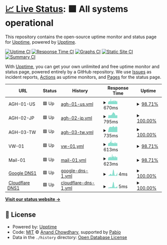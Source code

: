 # [📈 Live Status](https://lawlietr.github.io/upptime.doh.avpclub.uk): <!--live status--> **🟩 All systems operational**

This repository contains the open-source uptime monitor and status page for [Upptime](https://upptime.js.org), powered by [Upptime](https://github.com/upptime/upptime).

[![Uptime CI](https://github.com/Lawlietr/upptime.doh.avpclub.uk/workflows/Uptime%20CI/badge.svg)](https://github.com/Lawlietr/upptime.doh.avpclub.uk/actions?query=workflow%3A%22Uptime+CI%22)
[![Response Time CI](https://github.com/Lawlietr/upptime.doh.avpclub.uk/workflows/Response%20Time%20CI/badge.svg)](https://github.com/Lawlietr/upptime.doh.avpclub.uk/actions?query=workflow%3A%22Response+Time+CI%22)
[![Graphs CI](https://github.com/Lawlietr/upptime.doh.avpclub.uk/workflows/Graphs%20CI/badge.svg)](https://github.com/Lawlietr/upptime.doh.avpclub.uk/actions?query=workflow%3A%22Graphs+CI%22)
[![Static Site CI](https://github.com/Lawlietr/upptime.doh.avpclub.uk/workflows/Static%20Site%20CI/badge.svg)](https://github.com/Lawlietr/upptime.doh.avpclub.uk/actions?query=workflow%3A%22Static+Site+CI%22)
[![Summary CI](https://github.com/Lawlietr/upptime.doh.avpclub.uk/workflows/Summary%20CI/badge.svg)](https://github.com/Lawlietr/upptime.doh.avpclub.uk/actions?query=workflow%3A%22Summary+CI%22)

With [Upptime](https://upptime.js.org), you can get your own unlimited and free uptime monitor and status page, powered entirely by a GitHub repository. We use [Issues](https://github.com/upptime/upptime/issues) as incident reports, [Actions](https://github.com/Lawlietr/upptime.doh.avpclub.uk/actions) as uptime monitors, and [Pages](https://demo.upptime.js.org) for the status page.

<!--start: status pages-->
<!-- This summary is generated by Upptime (https://github.com/upptime/upptime) -->
<!-- Do not edit this manually, your changes will be overwritten -->
<!-- prettier-ignore -->
| URL | Status | History | Response Time | Uptime |
| --- | ------ | ------- | ------------- | ------ |
| <img alt="" src="https://icons.duckduckgo.com/ip3/null.ico" height="13"> AGH-01-US | 🟩 Up | [agh-01-us.yml](https://github.com/Lawlietr/upptime.doh.avpclub.uk/commits/HEAD/history/agh-01-us.yml) | <details><summary><img alt="Response time graph" src="./graphs/agh-01-us/response-time-week.png" height="20"> 670ms</summary><br><a href="https://Lawlietr.github.io/upptime.doh.avpclub.uk/history/agh-01-us"><img alt="Response time 710" src="https://img.shields.io/endpoint?url=https%3A%2F%2Fraw.githubusercontent.com%2FLawlietr%2Fupptime.doh.avpclub.uk%2FHEAD%2Fapi%2Fagh-01-us%2Fresponse-time.json"></a><br><a href="https://Lawlietr.github.io/upptime.doh.avpclub.uk/history/agh-01-us"><img alt="24-hour response time 644" src="https://img.shields.io/endpoint?url=https%3A%2F%2Fraw.githubusercontent.com%2FLawlietr%2Fupptime.doh.avpclub.uk%2FHEAD%2Fapi%2Fagh-01-us%2Fresponse-time-day.json"></a><br><a href="https://Lawlietr.github.io/upptime.doh.avpclub.uk/history/agh-01-us"><img alt="7-day response time 670" src="https://img.shields.io/endpoint?url=https%3A%2F%2Fraw.githubusercontent.com%2FLawlietr%2Fupptime.doh.avpclub.uk%2FHEAD%2Fapi%2Fagh-01-us%2Fresponse-time-week.json"></a><br><a href="https://Lawlietr.github.io/upptime.doh.avpclub.uk/history/agh-01-us"><img alt="30-day response time 752" src="https://img.shields.io/endpoint?url=https%3A%2F%2Fraw.githubusercontent.com%2FLawlietr%2Fupptime.doh.avpclub.uk%2FHEAD%2Fapi%2Fagh-01-us%2Fresponse-time-month.json"></a><br><a href="https://Lawlietr.github.io/upptime.doh.avpclub.uk/history/agh-01-us"><img alt="1-year response time 710" src="https://img.shields.io/endpoint?url=https%3A%2F%2Fraw.githubusercontent.com%2FLawlietr%2Fupptime.doh.avpclub.uk%2FHEAD%2Fapi%2Fagh-01-us%2Fresponse-time-year.json"></a></details> | <details><summary><a href="https://Lawlietr.github.io/upptime.doh.avpclub.uk/history/agh-01-us">98.71%</a></summary><a href="https://Lawlietr.github.io/upptime.doh.avpclub.uk/history/agh-01-us"><img alt="All-time uptime 97.73%" src="https://img.shields.io/endpoint?url=https%3A%2F%2Fraw.githubusercontent.com%2FLawlietr%2Fupptime.doh.avpclub.uk%2FHEAD%2Fapi%2Fagh-01-us%2Fuptime.json"></a><br><a href="https://Lawlietr.github.io/upptime.doh.avpclub.uk/history/agh-01-us"><img alt="24-hour uptime 99.48%" src="https://img.shields.io/endpoint?url=https%3A%2F%2Fraw.githubusercontent.com%2FLawlietr%2Fupptime.doh.avpclub.uk%2FHEAD%2Fapi%2Fagh-01-us%2Fuptime-day.json"></a><br><a href="https://Lawlietr.github.io/upptime.doh.avpclub.uk/history/agh-01-us"><img alt="7-day uptime 98.71%" src="https://img.shields.io/endpoint?url=https%3A%2F%2Fraw.githubusercontent.com%2FLawlietr%2Fupptime.doh.avpclub.uk%2FHEAD%2Fapi%2Fagh-01-us%2Fuptime-week.json"></a><br><a href="https://Lawlietr.github.io/upptime.doh.avpclub.uk/history/agh-01-us"><img alt="30-day uptime 98.51%" src="https://img.shields.io/endpoint?url=https%3A%2F%2Fraw.githubusercontent.com%2FLawlietr%2Fupptime.doh.avpclub.uk%2FHEAD%2Fapi%2Fagh-01-us%2Fuptime-month.json"></a><br><a href="https://Lawlietr.github.io/upptime.doh.avpclub.uk/history/agh-01-us"><img alt="1-year uptime 97.73%" src="https://img.shields.io/endpoint?url=https%3A%2F%2Fraw.githubusercontent.com%2FLawlietr%2Fupptime.doh.avpclub.uk%2FHEAD%2Fapi%2Fagh-01-us%2Fuptime-year.json"></a></details>
| <img alt="" src="https://icons.duckduckgo.com/ip3/null.ico" height="13"> AGH-02-JP | 🟩 Up | [agh-02-jp.yml](https://github.com/Lawlietr/upptime.doh.avpclub.uk/commits/HEAD/history/agh-02-jp.yml) | <details><summary><img alt="Response time graph" src="./graphs/agh-02-jp/response-time-week.png" height="20"> 795ms</summary><br><a href="https://Lawlietr.github.io/upptime.doh.avpclub.uk/history/agh-02-jp"><img alt="Response time 718" src="https://img.shields.io/endpoint?url=https%3A%2F%2Fraw.githubusercontent.com%2FLawlietr%2Fupptime.doh.avpclub.uk%2FHEAD%2Fapi%2Fagh-02-jp%2Fresponse-time.json"></a><br><a href="https://Lawlietr.github.io/upptime.doh.avpclub.uk/history/agh-02-jp"><img alt="24-hour response time 595" src="https://img.shields.io/endpoint?url=https%3A%2F%2Fraw.githubusercontent.com%2FLawlietr%2Fupptime.doh.avpclub.uk%2FHEAD%2Fapi%2Fagh-02-jp%2Fresponse-time-day.json"></a><br><a href="https://Lawlietr.github.io/upptime.doh.avpclub.uk/history/agh-02-jp"><img alt="7-day response time 795" src="https://img.shields.io/endpoint?url=https%3A%2F%2Fraw.githubusercontent.com%2FLawlietr%2Fupptime.doh.avpclub.uk%2FHEAD%2Fapi%2Fagh-02-jp%2Fresponse-time-week.json"></a><br><a href="https://Lawlietr.github.io/upptime.doh.avpclub.uk/history/agh-02-jp"><img alt="30-day response time 847" src="https://img.shields.io/endpoint?url=https%3A%2F%2Fraw.githubusercontent.com%2FLawlietr%2Fupptime.doh.avpclub.uk%2FHEAD%2Fapi%2Fagh-02-jp%2Fresponse-time-month.json"></a><br><a href="https://Lawlietr.github.io/upptime.doh.avpclub.uk/history/agh-02-jp"><img alt="1-year response time 718" src="https://img.shields.io/endpoint?url=https%3A%2F%2Fraw.githubusercontent.com%2FLawlietr%2Fupptime.doh.avpclub.uk%2FHEAD%2Fapi%2Fagh-02-jp%2Fresponse-time-year.json"></a></details> | <details><summary><a href="https://Lawlietr.github.io/upptime.doh.avpclub.uk/history/agh-02-jp">100.00%</a></summary><a href="https://Lawlietr.github.io/upptime.doh.avpclub.uk/history/agh-02-jp"><img alt="All-time uptime 99.79%" src="https://img.shields.io/endpoint?url=https%3A%2F%2Fraw.githubusercontent.com%2FLawlietr%2Fupptime.doh.avpclub.uk%2FHEAD%2Fapi%2Fagh-02-jp%2Fuptime.json"></a><br><a href="https://Lawlietr.github.io/upptime.doh.avpclub.uk/history/agh-02-jp"><img alt="24-hour uptime 100.00%" src="https://img.shields.io/endpoint?url=https%3A%2F%2Fraw.githubusercontent.com%2FLawlietr%2Fupptime.doh.avpclub.uk%2FHEAD%2Fapi%2Fagh-02-jp%2Fuptime-day.json"></a><br><a href="https://Lawlietr.github.io/upptime.doh.avpclub.uk/history/agh-02-jp"><img alt="7-day uptime 100.00%" src="https://img.shields.io/endpoint?url=https%3A%2F%2Fraw.githubusercontent.com%2FLawlietr%2Fupptime.doh.avpclub.uk%2FHEAD%2Fapi%2Fagh-02-jp%2Fuptime-week.json"></a><br><a href="https://Lawlietr.github.io/upptime.doh.avpclub.uk/history/agh-02-jp"><img alt="30-day uptime 99.70%" src="https://img.shields.io/endpoint?url=https%3A%2F%2Fraw.githubusercontent.com%2FLawlietr%2Fupptime.doh.avpclub.uk%2FHEAD%2Fapi%2Fagh-02-jp%2Fuptime-month.json"></a><br><a href="https://Lawlietr.github.io/upptime.doh.avpclub.uk/history/agh-02-jp"><img alt="1-year uptime 99.79%" src="https://img.shields.io/endpoint?url=https%3A%2F%2Fraw.githubusercontent.com%2FLawlietr%2Fupptime.doh.avpclub.uk%2FHEAD%2Fapi%2Fagh-02-jp%2Fuptime-year.json"></a></details>
| <img alt="" src="https://icons.duckduckgo.com/ip3/null.ico" height="13"> AGH-03-TW | 🟩 Up | [agh-03-tw.yml](https://github.com/Lawlietr/upptime.doh.avpclub.uk/commits/HEAD/history/agh-03-tw.yml) | <details><summary><img alt="Response time graph" src="./graphs/agh-03-tw/response-time-week.png" height="20"> 735ms</summary><br><a href="https://Lawlietr.github.io/upptime.doh.avpclub.uk/history/agh-03-tw"><img alt="Response time 1468" src="https://img.shields.io/endpoint?url=https%3A%2F%2Fraw.githubusercontent.com%2FLawlietr%2Fupptime.doh.avpclub.uk%2FHEAD%2Fapi%2Fagh-03-tw%2Fresponse-time.json"></a><br><a href="https://Lawlietr.github.io/upptime.doh.avpclub.uk/history/agh-03-tw"><img alt="24-hour response time 703" src="https://img.shields.io/endpoint?url=https%3A%2F%2Fraw.githubusercontent.com%2FLawlietr%2Fupptime.doh.avpclub.uk%2FHEAD%2Fapi%2Fagh-03-tw%2Fresponse-time-day.json"></a><br><a href="https://Lawlietr.github.io/upptime.doh.avpclub.uk/history/agh-03-tw"><img alt="7-day response time 735" src="https://img.shields.io/endpoint?url=https%3A%2F%2Fraw.githubusercontent.com%2FLawlietr%2Fupptime.doh.avpclub.uk%2FHEAD%2Fapi%2Fagh-03-tw%2Fresponse-time-week.json"></a><br><a href="https://Lawlietr.github.io/upptime.doh.avpclub.uk/history/agh-03-tw"><img alt="30-day response time 1365" src="https://img.shields.io/endpoint?url=https%3A%2F%2Fraw.githubusercontent.com%2FLawlietr%2Fupptime.doh.avpclub.uk%2FHEAD%2Fapi%2Fagh-03-tw%2Fresponse-time-month.json"></a><br><a href="https://Lawlietr.github.io/upptime.doh.avpclub.uk/history/agh-03-tw"><img alt="1-year response time 1468" src="https://img.shields.io/endpoint?url=https%3A%2F%2Fraw.githubusercontent.com%2FLawlietr%2Fupptime.doh.avpclub.uk%2FHEAD%2Fapi%2Fagh-03-tw%2Fresponse-time-year.json"></a></details> | <details><summary><a href="https://Lawlietr.github.io/upptime.doh.avpclub.uk/history/agh-03-tw">100.00%</a></summary><a href="https://Lawlietr.github.io/upptime.doh.avpclub.uk/history/agh-03-tw"><img alt="All-time uptime 99.37%" src="https://img.shields.io/endpoint?url=https%3A%2F%2Fraw.githubusercontent.com%2FLawlietr%2Fupptime.doh.avpclub.uk%2FHEAD%2Fapi%2Fagh-03-tw%2Fuptime.json"></a><br><a href="https://Lawlietr.github.io/upptime.doh.avpclub.uk/history/agh-03-tw"><img alt="24-hour uptime 100.00%" src="https://img.shields.io/endpoint?url=https%3A%2F%2Fraw.githubusercontent.com%2FLawlietr%2Fupptime.doh.avpclub.uk%2FHEAD%2Fapi%2Fagh-03-tw%2Fuptime-day.json"></a><br><a href="https://Lawlietr.github.io/upptime.doh.avpclub.uk/history/agh-03-tw"><img alt="7-day uptime 100.00%" src="https://img.shields.io/endpoint?url=https%3A%2F%2Fraw.githubusercontent.com%2FLawlietr%2Fupptime.doh.avpclub.uk%2FHEAD%2Fapi%2Fagh-03-tw%2Fuptime-week.json"></a><br><a href="https://Lawlietr.github.io/upptime.doh.avpclub.uk/history/agh-03-tw"><img alt="30-day uptime 99.92%" src="https://img.shields.io/endpoint?url=https%3A%2F%2Fraw.githubusercontent.com%2FLawlietr%2Fupptime.doh.avpclub.uk%2FHEAD%2Fapi%2Fagh-03-tw%2Fuptime-month.json"></a><br><a href="https://Lawlietr.github.io/upptime.doh.avpclub.uk/history/agh-03-tw"><img alt="1-year uptime 99.37%" src="https://img.shields.io/endpoint?url=https%3A%2F%2Fraw.githubusercontent.com%2FLawlietr%2Fupptime.doh.avpclub.uk%2FHEAD%2Fapi%2Fagh-03-tw%2Fuptime-year.json"></a></details>
| <img alt="" src="https://icons.duckduckgo.com/ip3/null.ico" height="13"> VW-01 | 🟩 Up | [vw-01.yml](https://github.com/Lawlietr/upptime.doh.avpclub.uk/commits/HEAD/history/vw-01.yml) | <details><summary><img alt="Response time graph" src="./graphs/vw-01/response-time-week.png" height="20"> 613ms</summary><br><a href="https://Lawlietr.github.io/upptime.doh.avpclub.uk/history/vw-01"><img alt="Response time 636" src="https://img.shields.io/endpoint?url=https%3A%2F%2Fraw.githubusercontent.com%2FLawlietr%2Fupptime.doh.avpclub.uk%2FHEAD%2Fapi%2Fvw-01%2Fresponse-time.json"></a><br><a href="https://Lawlietr.github.io/upptime.doh.avpclub.uk/history/vw-01"><img alt="24-hour response time 671" src="https://img.shields.io/endpoint?url=https%3A%2F%2Fraw.githubusercontent.com%2FLawlietr%2Fupptime.doh.avpclub.uk%2FHEAD%2Fapi%2Fvw-01%2Fresponse-time-day.json"></a><br><a href="https://Lawlietr.github.io/upptime.doh.avpclub.uk/history/vw-01"><img alt="7-day response time 613" src="https://img.shields.io/endpoint?url=https%3A%2F%2Fraw.githubusercontent.com%2FLawlietr%2Fupptime.doh.avpclub.uk%2FHEAD%2Fapi%2Fvw-01%2Fresponse-time-week.json"></a><br><a href="https://Lawlietr.github.io/upptime.doh.avpclub.uk/history/vw-01"><img alt="30-day response time 704" src="https://img.shields.io/endpoint?url=https%3A%2F%2Fraw.githubusercontent.com%2FLawlietr%2Fupptime.doh.avpclub.uk%2FHEAD%2Fapi%2Fvw-01%2Fresponse-time-month.json"></a><br><a href="https://Lawlietr.github.io/upptime.doh.avpclub.uk/history/vw-01"><img alt="1-year response time 636" src="https://img.shields.io/endpoint?url=https%3A%2F%2Fraw.githubusercontent.com%2FLawlietr%2Fupptime.doh.avpclub.uk%2FHEAD%2Fapi%2Fvw-01%2Fresponse-time-year.json"></a></details> | <details><summary><a href="https://Lawlietr.github.io/upptime.doh.avpclub.uk/history/vw-01">98.71%</a></summary><a href="https://Lawlietr.github.io/upptime.doh.avpclub.uk/history/vw-01"><img alt="All-time uptime 97.69%" src="https://img.shields.io/endpoint?url=https%3A%2F%2Fraw.githubusercontent.com%2FLawlietr%2Fupptime.doh.avpclub.uk%2FHEAD%2Fapi%2Fvw-01%2Fuptime.json"></a><br><a href="https://Lawlietr.github.io/upptime.doh.avpclub.uk/history/vw-01"><img alt="24-hour uptime 99.48%" src="https://img.shields.io/endpoint?url=https%3A%2F%2Fraw.githubusercontent.com%2FLawlietr%2Fupptime.doh.avpclub.uk%2FHEAD%2Fapi%2Fvw-01%2Fuptime-day.json"></a><br><a href="https://Lawlietr.github.io/upptime.doh.avpclub.uk/history/vw-01"><img alt="7-day uptime 98.71%" src="https://img.shields.io/endpoint?url=https%3A%2F%2Fraw.githubusercontent.com%2FLawlietr%2Fupptime.doh.avpclub.uk%2FHEAD%2Fapi%2Fvw-01%2Fuptime-week.json"></a><br><a href="https://Lawlietr.github.io/upptime.doh.avpclub.uk/history/vw-01"><img alt="30-day uptime 98.51%" src="https://img.shields.io/endpoint?url=https%3A%2F%2Fraw.githubusercontent.com%2FLawlietr%2Fupptime.doh.avpclub.uk%2FHEAD%2Fapi%2Fvw-01%2Fuptime-month.json"></a><br><a href="https://Lawlietr.github.io/upptime.doh.avpclub.uk/history/vw-01"><img alt="1-year uptime 97.69%" src="https://img.shields.io/endpoint?url=https%3A%2F%2Fraw.githubusercontent.com%2FLawlietr%2Fupptime.doh.avpclub.uk%2FHEAD%2Fapi%2Fvw-01%2Fuptime-year.json"></a></details>
| <img alt="" src="https://icons.duckduckgo.com/ip3/null.ico" height="13"> Mail-01 | 🟩 Up | [mail-01.yml](https://github.com/Lawlietr/upptime.doh.avpclub.uk/commits/HEAD/history/mail-01.yml) | <details><summary><img alt="Response time graph" src="./graphs/mail-01/response-time-week.png" height="20"> 623ms</summary><br><a href="https://Lawlietr.github.io/upptime.doh.avpclub.uk/history/mail-01"><img alt="Response time 664" src="https://img.shields.io/endpoint?url=https%3A%2F%2Fraw.githubusercontent.com%2FLawlietr%2Fupptime.doh.avpclub.uk%2FHEAD%2Fapi%2Fmail-01%2Fresponse-time.json"></a><br><a href="https://Lawlietr.github.io/upptime.doh.avpclub.uk/history/mail-01"><img alt="24-hour response time 576" src="https://img.shields.io/endpoint?url=https%3A%2F%2Fraw.githubusercontent.com%2FLawlietr%2Fupptime.doh.avpclub.uk%2FHEAD%2Fapi%2Fmail-01%2Fresponse-time-day.json"></a><br><a href="https://Lawlietr.github.io/upptime.doh.avpclub.uk/history/mail-01"><img alt="7-day response time 623" src="https://img.shields.io/endpoint?url=https%3A%2F%2Fraw.githubusercontent.com%2FLawlietr%2Fupptime.doh.avpclub.uk%2FHEAD%2Fapi%2Fmail-01%2Fresponse-time-week.json"></a><br><a href="https://Lawlietr.github.io/upptime.doh.avpclub.uk/history/mail-01"><img alt="30-day response time 685" src="https://img.shields.io/endpoint?url=https%3A%2F%2Fraw.githubusercontent.com%2FLawlietr%2Fupptime.doh.avpclub.uk%2FHEAD%2Fapi%2Fmail-01%2Fresponse-time-month.json"></a><br><a href="https://Lawlietr.github.io/upptime.doh.avpclub.uk/history/mail-01"><img alt="1-year response time 664" src="https://img.shields.io/endpoint?url=https%3A%2F%2Fraw.githubusercontent.com%2FLawlietr%2Fupptime.doh.avpclub.uk%2FHEAD%2Fapi%2Fmail-01%2Fresponse-time-year.json"></a></details> | <details><summary><a href="https://Lawlietr.github.io/upptime.doh.avpclub.uk/history/mail-01">98.71%</a></summary><a href="https://Lawlietr.github.io/upptime.doh.avpclub.uk/history/mail-01"><img alt="All-time uptime 98.26%" src="https://img.shields.io/endpoint?url=https%3A%2F%2Fraw.githubusercontent.com%2FLawlietr%2Fupptime.doh.avpclub.uk%2FHEAD%2Fapi%2Fmail-01%2Fuptime.json"></a><br><a href="https://Lawlietr.github.io/upptime.doh.avpclub.uk/history/mail-01"><img alt="24-hour uptime 99.48%" src="https://img.shields.io/endpoint?url=https%3A%2F%2Fraw.githubusercontent.com%2FLawlietr%2Fupptime.doh.avpclub.uk%2FHEAD%2Fapi%2Fmail-01%2Fuptime-day.json"></a><br><a href="https://Lawlietr.github.io/upptime.doh.avpclub.uk/history/mail-01"><img alt="7-day uptime 98.71%" src="https://img.shields.io/endpoint?url=https%3A%2F%2Fraw.githubusercontent.com%2FLawlietr%2Fupptime.doh.avpclub.uk%2FHEAD%2Fapi%2Fmail-01%2Fuptime-week.json"></a><br><a href="https://Lawlietr.github.io/upptime.doh.avpclub.uk/history/mail-01"><img alt="30-day uptime 98.47%" src="https://img.shields.io/endpoint?url=https%3A%2F%2Fraw.githubusercontent.com%2FLawlietr%2Fupptime.doh.avpclub.uk%2FHEAD%2Fapi%2Fmail-01%2Fuptime-month.json"></a><br><a href="https://Lawlietr.github.io/upptime.doh.avpclub.uk/history/mail-01"><img alt="1-year uptime 98.26%" src="https://img.shields.io/endpoint?url=https%3A%2F%2Fraw.githubusercontent.com%2FLawlietr%2Fupptime.doh.avpclub.uk%2FHEAD%2Fapi%2Fmail-01%2Fuptime-year.json"></a></details>
| <img alt="" src="https://icons.duckduckgo.com/ip3/null.ico" height="13"> [Google DNS1](8.8.8.8) | 🟩 Up | [google-dns-1.yml](https://github.com/Lawlietr/upptime.doh.avpclub.uk/commits/HEAD/history/google-dns-1.yml) | <details><summary><img alt="Response time graph" src="./graphs/google-dns-1/response-time-week.png" height="20"> 4ms</summary><br><a href="https://Lawlietr.github.io/upptime.doh.avpclub.uk/history/google-dns-1"><img alt="Response time 4" src="https://img.shields.io/endpoint?url=https%3A%2F%2Fraw.githubusercontent.com%2FLawlietr%2Fupptime.doh.avpclub.uk%2FHEAD%2Fapi%2Fgoogle-dns-1%2Fresponse-time.json"></a><br><a href="https://Lawlietr.github.io/upptime.doh.avpclub.uk/history/google-dns-1"><img alt="24-hour response time 6" src="https://img.shields.io/endpoint?url=https%3A%2F%2Fraw.githubusercontent.com%2FLawlietr%2Fupptime.doh.avpclub.uk%2FHEAD%2Fapi%2Fgoogle-dns-1%2Fresponse-time-day.json"></a><br><a href="https://Lawlietr.github.io/upptime.doh.avpclub.uk/history/google-dns-1"><img alt="7-day response time 4" src="https://img.shields.io/endpoint?url=https%3A%2F%2Fraw.githubusercontent.com%2FLawlietr%2Fupptime.doh.avpclub.uk%2FHEAD%2Fapi%2Fgoogle-dns-1%2Fresponse-time-week.json"></a><br><a href="https://Lawlietr.github.io/upptime.doh.avpclub.uk/history/google-dns-1"><img alt="30-day response time 5" src="https://img.shields.io/endpoint?url=https%3A%2F%2Fraw.githubusercontent.com%2FLawlietr%2Fupptime.doh.avpclub.uk%2FHEAD%2Fapi%2Fgoogle-dns-1%2Fresponse-time-month.json"></a><br><a href="https://Lawlietr.github.io/upptime.doh.avpclub.uk/history/google-dns-1"><img alt="1-year response time 4" src="https://img.shields.io/endpoint?url=https%3A%2F%2Fraw.githubusercontent.com%2FLawlietr%2Fupptime.doh.avpclub.uk%2FHEAD%2Fapi%2Fgoogle-dns-1%2Fresponse-time-year.json"></a></details> | <details><summary><a href="https://Lawlietr.github.io/upptime.doh.avpclub.uk/history/google-dns-1">100.00%</a></summary><a href="https://Lawlietr.github.io/upptime.doh.avpclub.uk/history/google-dns-1"><img alt="All-time uptime 100.00%" src="https://img.shields.io/endpoint?url=https%3A%2F%2Fraw.githubusercontent.com%2FLawlietr%2Fupptime.doh.avpclub.uk%2FHEAD%2Fapi%2Fgoogle-dns-1%2Fuptime.json"></a><br><a href="https://Lawlietr.github.io/upptime.doh.avpclub.uk/history/google-dns-1"><img alt="24-hour uptime 100.00%" src="https://img.shields.io/endpoint?url=https%3A%2F%2Fraw.githubusercontent.com%2FLawlietr%2Fupptime.doh.avpclub.uk%2FHEAD%2Fapi%2Fgoogle-dns-1%2Fuptime-day.json"></a><br><a href="https://Lawlietr.github.io/upptime.doh.avpclub.uk/history/google-dns-1"><img alt="7-day uptime 100.00%" src="https://img.shields.io/endpoint?url=https%3A%2F%2Fraw.githubusercontent.com%2FLawlietr%2Fupptime.doh.avpclub.uk%2FHEAD%2Fapi%2Fgoogle-dns-1%2Fuptime-week.json"></a><br><a href="https://Lawlietr.github.io/upptime.doh.avpclub.uk/history/google-dns-1"><img alt="30-day uptime 100.00%" src="https://img.shields.io/endpoint?url=https%3A%2F%2Fraw.githubusercontent.com%2FLawlietr%2Fupptime.doh.avpclub.uk%2FHEAD%2Fapi%2Fgoogle-dns-1%2Fuptime-month.json"></a><br><a href="https://Lawlietr.github.io/upptime.doh.avpclub.uk/history/google-dns-1"><img alt="1-year uptime 100.00%" src="https://img.shields.io/endpoint?url=https%3A%2F%2Fraw.githubusercontent.com%2FLawlietr%2Fupptime.doh.avpclub.uk%2FHEAD%2Fapi%2Fgoogle-dns-1%2Fuptime-year.json"></a></details>
| <img alt="" src="https://icons.duckduckgo.com/ip3/null.ico" height="13"> [Cloudflare DNS1](1.1.1.1) | 🟩 Up | [cloudflare-dns-1.yml](https://github.com/Lawlietr/upptime.doh.avpclub.uk/commits/HEAD/history/cloudflare-dns-1.yml) | <details><summary><img alt="Response time graph" src="./graphs/cloudflare-dns-1/response-time-week.png" height="20"> 5ms</summary><br><a href="https://Lawlietr.github.io/upptime.doh.avpclub.uk/history/cloudflare-dns-1"><img alt="Response time 4" src="https://img.shields.io/endpoint?url=https%3A%2F%2Fraw.githubusercontent.com%2FLawlietr%2Fupptime.doh.avpclub.uk%2FHEAD%2Fapi%2Fcloudflare-dns-1%2Fresponse-time.json"></a><br><a href="https://Lawlietr.github.io/upptime.doh.avpclub.uk/history/cloudflare-dns-1"><img alt="24-hour response time 5" src="https://img.shields.io/endpoint?url=https%3A%2F%2Fraw.githubusercontent.com%2FLawlietr%2Fupptime.doh.avpclub.uk%2FHEAD%2Fapi%2Fcloudflare-dns-1%2Fresponse-time-day.json"></a><br><a href="https://Lawlietr.github.io/upptime.doh.avpclub.uk/history/cloudflare-dns-1"><img alt="7-day response time 5" src="https://img.shields.io/endpoint?url=https%3A%2F%2Fraw.githubusercontent.com%2FLawlietr%2Fupptime.doh.avpclub.uk%2FHEAD%2Fapi%2Fcloudflare-dns-1%2Fresponse-time-week.json"></a><br><a href="https://Lawlietr.github.io/upptime.doh.avpclub.uk/history/cloudflare-dns-1"><img alt="30-day response time 5" src="https://img.shields.io/endpoint?url=https%3A%2F%2Fraw.githubusercontent.com%2FLawlietr%2Fupptime.doh.avpclub.uk%2FHEAD%2Fapi%2Fcloudflare-dns-1%2Fresponse-time-month.json"></a><br><a href="https://Lawlietr.github.io/upptime.doh.avpclub.uk/history/cloudflare-dns-1"><img alt="1-year response time 4" src="https://img.shields.io/endpoint?url=https%3A%2F%2Fraw.githubusercontent.com%2FLawlietr%2Fupptime.doh.avpclub.uk%2FHEAD%2Fapi%2Fcloudflare-dns-1%2Fresponse-time-year.json"></a></details> | <details><summary><a href="https://Lawlietr.github.io/upptime.doh.avpclub.uk/history/cloudflare-dns-1">100.00%</a></summary><a href="https://Lawlietr.github.io/upptime.doh.avpclub.uk/history/cloudflare-dns-1"><img alt="All-time uptime 99.99%" src="https://img.shields.io/endpoint?url=https%3A%2F%2Fraw.githubusercontent.com%2FLawlietr%2Fupptime.doh.avpclub.uk%2FHEAD%2Fapi%2Fcloudflare-dns-1%2Fuptime.json"></a><br><a href="https://Lawlietr.github.io/upptime.doh.avpclub.uk/history/cloudflare-dns-1"><img alt="24-hour uptime 100.00%" src="https://img.shields.io/endpoint?url=https%3A%2F%2Fraw.githubusercontent.com%2FLawlietr%2Fupptime.doh.avpclub.uk%2FHEAD%2Fapi%2Fcloudflare-dns-1%2Fuptime-day.json"></a><br><a href="https://Lawlietr.github.io/upptime.doh.avpclub.uk/history/cloudflare-dns-1"><img alt="7-day uptime 100.00%" src="https://img.shields.io/endpoint?url=https%3A%2F%2Fraw.githubusercontent.com%2FLawlietr%2Fupptime.doh.avpclub.uk%2FHEAD%2Fapi%2Fcloudflare-dns-1%2Fuptime-week.json"></a><br><a href="https://Lawlietr.github.io/upptime.doh.avpclub.uk/history/cloudflare-dns-1"><img alt="30-day uptime 100.00%" src="https://img.shields.io/endpoint?url=https%3A%2F%2Fraw.githubusercontent.com%2FLawlietr%2Fupptime.doh.avpclub.uk%2FHEAD%2Fapi%2Fcloudflare-dns-1%2Fuptime-month.json"></a><br><a href="https://Lawlietr.github.io/upptime.doh.avpclub.uk/history/cloudflare-dns-1"><img alt="1-year uptime 99.99%" src="https://img.shields.io/endpoint?url=https%3A%2F%2Fraw.githubusercontent.com%2FLawlietr%2Fupptime.doh.avpclub.uk%2FHEAD%2Fapi%2Fcloudflare-dns-1%2Fuptime-year.json"></a></details>

<!--end: status pages-->

[**Visit our status website →**](https://lawlietr.github.io/upptime.doh.avpclub.uk)

## 📄 License

- Powered by: [Upptime](https://lawlietr.github.io/upptime.doh.avpclub.uk)
- Code: [MIT](./LICENSE) © [Anand Chowdhary](https://anandchowdhary.com), supported by [Pabio](https://pabio.com)
- Data in the `./history` directory: [Open Database License](https://opendatacommons.org/licenses/odbl/1-0/)
